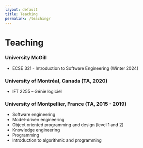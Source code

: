 ```yaml
---
layout: default
title: Teaching
permalink: /teaching/
---
```


# Teaching

### University McGill
- ECSE 321 - Introduction to Software Engineering (Winter 2024)

### University of Montréal, Canada (TA, 2020)
- IFT 2255 – Génie logiciel

### University of Montpellier, France (TA, 2015 - 2019)
- Software engineering 
- Model-driven engineering 
- Object oriented programming and design (level 1 and 2) 
- Knowledge engineering 
- Programming
- Introduction to algorithmic and programming 


